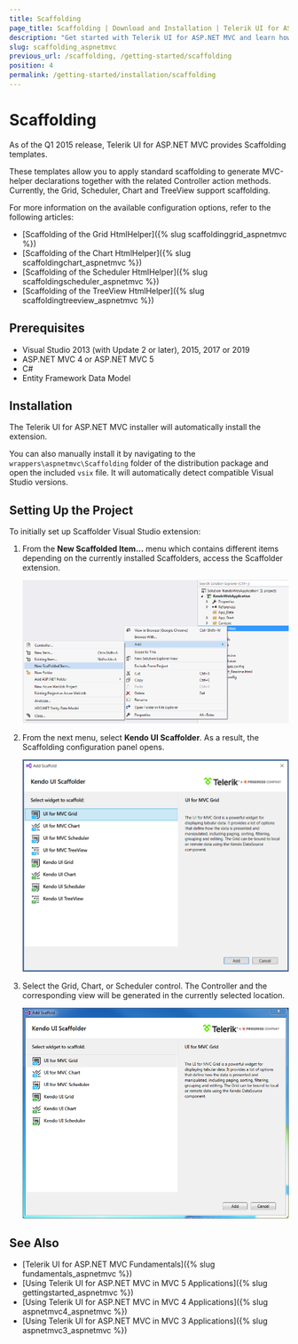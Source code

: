 ```yaml
---
title: Scaffolding
page_title: Scaffolding | Download and Installation | Telerik UI for ASP.NET MVC
description: "Get started with Telerik UI for ASP.NET MVC and learn how to use the Kendo UI Scaffolder extensions."
slug: scaffolding_aspnetmvc
previous_url: /scaffolding, /getting-started/scaffolding
position: 4
permalink: /getting-started/installation/scaffolding
---
```


# Scaffolding

As of the Q1 2015 release, Telerik UI for ASP.NET MVC provides Scaffolding templates.

These templates allow you to apply standard scaffolding to generate MVC-helper declarations together with the related Controller action methods. Currently, the Grid, Scheduler, Chart and TreeView support scaffolding.

For more information on the available configuration options, refer to the following articles:

* [Scaffolding of the Grid HtmlHelper]({% slug scaffoldinggrid_aspnetmvc %})
* [Scaffolding of the Chart HtmlHelper]({% slug scaffoldingchart_aspnetmvc %})
* [Scaffolding of the Scheduler HtmlHelper]({% slug scaffoldingscheduler_aspnetmvc %})
* [Scaffolding of the TreeView HtmlHelper]({% slug scaffoldingtreeview_aspnetmvc %})

## Prerequisites

* Visual Studio 2013 (with Update 2 or later), 2015, 2017 or 2019
* ASP.NET MVC 4 or ASP.NET MVC 5
* C#
* Entity Framework Data Model

## Installation

The Telerik UI for ASP.NET MVC installer will automatically install the extension.

You can also manually install it by navigating to the `wrappers\aspnetmvc\Scaffolding` folder of the distribution package and open the included `vsix` file. It will automatically detect compatible Visual Studio versions.

## Setting Up the Project

To initially set up Scaffolder Visual Studio extension:

1. From the **New Scaffolded Item...** menu which contains different items depending on the currently installed Scaffolders, access the Scaffolder extension.

    ![The new scaffolded item](../../images/scaffolding/new_scaffolded_item.png)

1. From the next menu, select **Kendo UI Scaffolder**. As a result, the Scaffolding configuration panel opens.

    ![The Kendo UI Scaffolder](../../images/scaffolding/kendo_ui_scaffolder.png)

1. Select the Grid, Chart, or Scheduler control. The Controller and the corresponding view will be generated in the currently selected location.

    ![Selecting widgets in the Kendo UI Scaffolder](../../images/scaffolding/widget_select.png)

## See Also

* [Telerik UI for ASP.NET MVC Fundamentals]({% slug fundamentals_aspnetmvc %})
* [Using Telerik UI for ASP.NET MVC in MVC 5 Applications]({% slug gettingstarted_aspnetmvc %})
* [Using Telerik UI for ASP.NET MVC in MVC 4 Applications]({% slug aspnetmvc4_aspnetmvc %})
* [Using Telerik UI for ASP.NET MVC in MVC 3 Applications]({% slug aspnetmvc3_aspnetmvc %})
